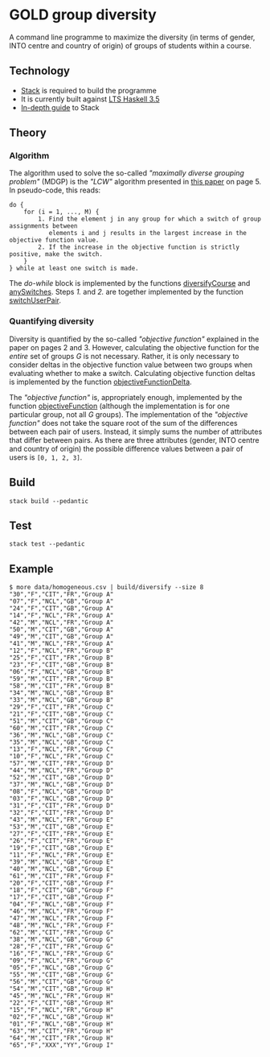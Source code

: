 # GOLD group diversity

A command line programme to maximize the diversity (in terms of gender, INTO centre and country of origin) of groups of students within a course.

## Technology

* [Stack](https://github.com/commercialhaskell/stack) is required to build the programme
* It is currently built against [LTS Haskell 3.5](https://www.stackage.org/lts-3.5)
* [In-depth guide](https://github.com/commercialhaskell/stack/blob/master/GUIDE.md) to Stack

## Theory

### Algorithm

The algorithm used to solve the so-called *"maximally diverse grouping problem"* (MDGP) is the *"LCW"* algorithm presented in [this paper](http://www.uv.es/rmarti/paper/docs/mdp7.pdf) on page 5. In pseudo-code, this reads:

```
do {
    for (i = 1, ..., M) {
        1. Find the element j in any group for which a switch of group assignments between
           elements i and j results in the largest increase in the objective function value.
        2. If the increase in the objective function is strictly positive, make the switch.
    }
} while at least one switch is made.
```

The *do-while* block is implemented by the functions [diversifyCourse](https://github.com/INTO-University-Partnerships/gold-group-diversity/blob/master/src/Lib.hs#L30) and [anySwitches](https://github.com/INTO-University-Partnerships/gold-group-diversity/blob/master/src/Lib.hs#L61). Steps *1.* and *2.* are together implemented by the function [switchUserPair](https://github.com/INTO-University-Partnerships/gold-group-diversity/blob/master/src/Lib.hs#L75).

### Quantifying diversity

Diversity is quantified by the so-called *"objective function"* explained in the paper on pages 2 and 3. However, calculating the objective function for the *entire* set of groups *G* is not necessary. Rather, it is only necessary to consider deltas in the objective function value between two groups when evaluating whether to make a switch. Calculating objective function deltas is implemented by the function [objectiveFunctionDelta](https://github.com/INTO-University-Partnerships/gold-group-diversity/blob/master/src/Lib.hs#L118).

The *"objective function"*  is, appropriately enough, implemented by the function [objectiveFunction](https://github.com/INTO-University-Partnerships/gold-group-diversity/blob/master/src/Lib.hs#L49) (although the implementation is for one particular group, not all *G* groups). The implementation of the *"objective function"* does not take the square root of the sum of the differences between each pair of users. Instead, it simply sums the number of attributes that differ between pairs. As there are three attributes (gender, INTO centre and country of origin) the possible difference values between a pair of users is `[0, 1, 2, 3]`.

## Build

    stack build --pedantic

## Test

    stack test --pedantic

## Example

    $ more data/homogeneous.csv | build/diversify --size 8
    "30","F","CIT","FR","Group A"
    "07","F","NCL","GB","Group A"
    "24","F","CIT","GB","Group A"
    "14","F","NCL","FR","Group A"
    "42","M","NCL","FR","Group A"
    "50","M","CIT","GB","Group A"
    "49","M","CIT","GB","Group A"
    "41","M","NCL","FR","Group A"
    "12","F","NCL","FR","Group B"
    "25","F","CIT","FR","Group B"
    "23","F","CIT","GB","Group B"
    "06","F","NCL","GB","Group B"
    "59","M","CIT","FR","Group B"
    "58","M","CIT","FR","Group B"
    "34","M","NCL","GB","Group B"
    "33","M","NCL","GB","Group B"
    "29","F","CIT","FR","Group C"
    "21","F","CIT","GB","Group C"
    "51","M","CIT","GB","Group C"
    "60","M","CIT","FR","Group C"
    "36","M","NCL","GB","Group C"
    "35","M","NCL","GB","Group C"
    "13","F","NCL","FR","Group C"
    "10","F","NCL","FR","Group C"
    "57","M","CIT","FR","Group D"
    "44","M","NCL","FR","Group D"
    "52","M","CIT","GB","Group D"
    "37","M","NCL","GB","Group D"
    "08","F","NCL","GB","Group D"
    "03","F","NCL","GB","Group D"
    "31","F","CIT","FR","Group D"
    "32","F","CIT","FR","Group D"
    "43","M","NCL","FR","Group E"
    "53","M","CIT","GB","Group E"
    "27","F","CIT","FR","Group E"
    "26","F","CIT","FR","Group E"
    "19","F","CIT","GB","Group E"
    "11","F","NCL","FR","Group E"
    "39","M","NCL","GB","Group E"
    "40","M","NCL","GB","Group E"
    "61","M","CIT","FR","Group F"
    "20","F","CIT","GB","Group F"
    "18","F","CIT","GB","Group F"
    "17","F","CIT","GB","Group F"
    "04","F","NCL","GB","Group F"
    "46","M","NCL","FR","Group F"
    "47","M","NCL","FR","Group F"
    "48","M","NCL","FR","Group F"
    "62","M","CIT","FR","Group G"
    "38","M","NCL","GB","Group G"
    "28","F","CIT","FR","Group G"
    "16","F","NCL","FR","Group G"
    "09","F","NCL","FR","Group G"
    "05","F","NCL","GB","Group G"
    "55","M","CIT","GB","Group G"
    "56","M","CIT","GB","Group G"
    "54","M","CIT","GB","Group H"
    "45","M","NCL","FR","Group H"
    "22","F","CIT","GB","Group H"
    "15","F","NCL","FR","Group H"
    "02","F","NCL","GB","Group H"
    "01","F","NCL","GB","Group H"
    "63","M","CIT","FR","Group H"
    "64","M","CIT","FR","Group H"
    "65","F","XXX","YY","Group I"
